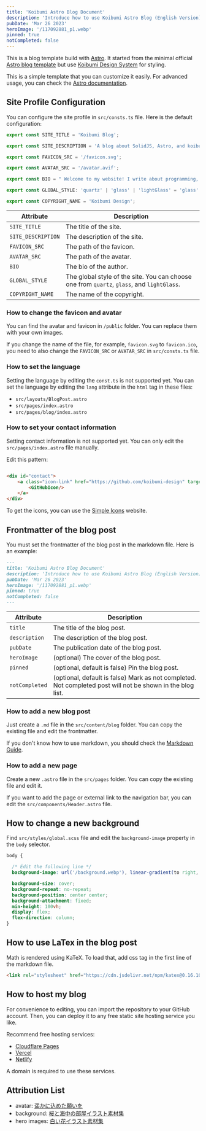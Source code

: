 ```yaml
---
title: 'Koibumi Astro Blog Document'
description: 'Introduce how to use Koibumi Astro Blog (English Version)'
pubDate: 'Mar 26 2023'
heroImage: '/117092881_p1.webp'
pinned: true
notCompleted: false
---
```


This is a blog template build with [Astro](https://astro.build). It started from the minimal
official [Astro blog template](https://astro.build/themes/details/blog/) but
use [Koibumi Design System](https://solid.koibumi.art) for styling.

This is a simple template that you can customize it easily. For advanced usage, you can check
the [Astro documentation](https://docs.astro.build).

## Site Profile Configuration

You can configure the site profile in `src/consts.ts` file. Here is the default configuration:

```ts
export const SITE_TITLE = 'Koibumi Blog';

export const SITE_DESCRIPTION = 'A blog about SolidJS, Astro, and koibumi design.';

export const FAVICON_SRC = '/favicon.svg';

export const AVATAR_SRC = '/avatar.avif';

export const BIO = " Welcome to my website! I write about programming, technology, and other things that interest me."

export const GLOBAL_STYLE: 'quartz' | 'glass' | 'lightGlass' = 'glass'

export const COPYRIGHT_NAME = 'Koibumi Design';
```

| Attribute          | Description                                                                                |
|--------------------|--------------------------------------------------------------------------------------------|
| `SITE_TITLE`       | The title of the site.                                                                     |
| `SITE_DESCRIPTION` | The description of the site.                                                               |
| `FAVICON_SRC`      | The path of the favicon.                                                                   |
| `AVATAR_SRC`       | The path of the avatar.                                                                    |
| `BIO`              | The bio of the author.                                                                     |
| `GLOBAL_STYLE`     | The global style of the site. You can choose one from `quartz`, `glass`, and `lightGlass`. |
| `COPYRIGHT_NAME`   | The name of the copyright.                                                                 |

### How to change the favicon and avatar

You can find the avatar and favicon in `/public` folder. You can replace them with your own images.

If you change the name of the file, for example, `favicon.svg` to `favicon.ico`, you need to also change
the `FAVICON_SRC` or `AVATAR_SRC` in `src/consts.ts` file.

### How to set the language

Setting the language by editing the `const.ts` is not supported yet. You can set the language by editing the `lang`
attribute in the `html` tag in these files:

- `src/layouts/BlogPost.astro`
- `src/pages/index.astro`
- `src/pages/blog/index.astro`

### How to set your contact information

Setting contact information is not supported yet. You can only edit the `src/pages/index.astro` file manually.

Edit this pattern:

```html

<div id="contact">
    <a class="icon-link" href="https://github.com/koibumi-design" target="_blank" aria-label="GitHub">
        <GitHubIcon/>
    </a>
</div>
```

To get the icons, you can use the [Simple Icons](https://simpleicons.org) website.

## Frontmatter of the blog post

You must set the frontmatter of the blog post in the markdown file. Here is an example:

```md
---
title: 'Koibumi Astro Blog Document'
description: 'Introduce how to use Koibumi Astro Blog (English Version)'
pubDate: 'Mar 26 2023'
heroImage: '/117092881_p1.webp'
pinned: true
notCompleted: false
---
```

| Attribute      | Description                                                                                                |
|----------------|------------------------------------------------------------------------------------------------------------|
| `title`        | The title of the blog post.                                                                                |
| `description`  | The description of the blog post.                                                                          |
| `pubDate`      | The publication date of the blog post.                                                                     |
| `heroImage`    | (optional) The cover of the blog post.                                                                     |
| `pinned`       | (optional, default is false) Pin the blog post.                                                            |
| `notCompleted` | (optional, default is false) Mark as not completed. Not completed post will not be shown in the blog list. |

### How to add a new blog post

Just create a `.md` file in the `src/content/blog` folder. You can copy the existing file and edit the frontmatter.

If you don't know how to use markdown, you should check
the [Markdown Guide](https://www.markdownguide.org/basic-syntax/).

### How to add a new page

Create a new `.astro` file in the `src/pages` folder. You can copy the existing file and edit it.

If you want to add the page or external link to the navigation bar, you can edit the `src/components/Header.astro` file.

## How to change a new background

Find `src/styles/global.scss` file and edit the `background-image` property in the `body` selector.

```scss
body {

  /* Edit the following line */
  background-image: url('/background.webp'), linear-gradient(to right, #ffcdb9, #FFC0CB);

  background-size: cover;
  background-repeat: no-repeat;
  background-position: center center;
  background-attachment: fixed;
  min-height: 100vh;
  display: flex;
  flex-direction: column;
}
```

## How to use LaTex in the blog post

Math is rendered using KaTeX. To load that, add css tag in the first line of the markdown file.

```md
<link rel="stylesheet" href="https://cdn.jsdelivr.net/npm/katex@0.16.10/dist/katex.min.css">
```

## How to host my blog

For convenience to editing, you can import the repository to your GitHub account. Then, you can deploy it to any free static site hosting service you like.

Recommend free hosting services:

- [Cloudflare Pages](https://pages.cloudflare.com/) 
- [Vercel](https://vercel.com/) 
- [Netlify](https://www.netlify.com/) 

A domain is required to use these services.

## Attribution List

- avatar: [遥かに込めた願いを](https://www.chichi-pui.com/posts/09ed6832-e2eb-4e80-b107-a93d0e55fd33/)
- background: [桜と海中の部屋イラスト素材集](https://www.pixiv.net/artworks/116840824)
- hero images: [白い花イラスト素材集](https://www.pixiv.net/artworks/117092881)